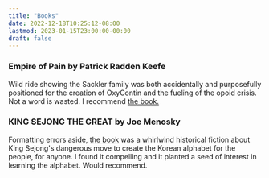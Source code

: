 ```yaml
---
title: "Books"
date: 2022-12-18T10:25:12-08:00
lastmod: 2023-01-15T23:00:00-00:00
draft: false
---
```


### Empire of Pain by Patrick Radden Keefe

Wild ride showing the Sackler family was both accidentally and purposefully positioned for the creation of OxyContin and the fueling of the opoid crisis. Not a word is wasted. I recommend [the book.](https://www.goodreads.com/book/show/43868109-empire-of-pain) 


### KING SEJONG THE GREAT by Joe Menosky

Formatting errors aside, [the book](https://www.goodreads.com/en/book/show/55858498-king-sejong-the-great) was a whirlwind historical fiction about King Sejong's dangerous move to create the Korean alphabet for the people, for anyone. I found it compelling and it planted a seed of interest in learning the alphabet. Would recommend.